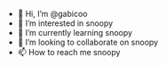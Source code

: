 - 👋 Hi, I’m @gabicoo
- 👀 I’m interested in snoopy
- 🌱 I’m currently learning snoopy
- 💞️ I’m looking to collaborate on snoopy
- 📫 How to reach me snoopy

<!---
gabicoo/gabicoo is a ✨ special ✨ repository because its `README.md` (this file) appears on your GitHub profile.
You can click the Preview link to take a look at your changes.
--->
